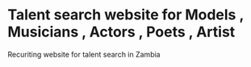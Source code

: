 # Talent search website for Models , Musicians , Actors , Poets , Artist 

Recuriting website for talent search in Zambia 
